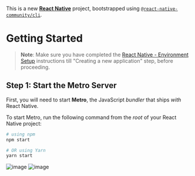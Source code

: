 This is a new [**React Native**](https://reactnative.dev) project, bootstrapped using [`@react-native-community/cli`](https://github.com/react-native-community/cli).

# Getting Started

>**Note**: Make sure you have completed the [React Native - Environment Setup](https://reactnative.dev/docs/environment-setup) instructions till "Creating a new application" step, before proceeding.

## Step 1: Start the Metro Server

First, you will need to start **Metro**, the JavaScript _bundler_ that ships _with_ React Native.

To start Metro, run the following command from the _root_ of your React Native project:

```bash
# using npm
npm start

# OR using Yarn
yarn start
```
![image](https://github.com/alberto8812/ProductosApp--react-rantive/assets/101751073/ee77fbc9-1701-4242-a22a-67962f80812b)
![image](https://github.com/alberto8812/ProductosApp--react-rantive/assets/101751073/fb26298c-50e0-4e89-94e9-245d7d196a7c)


